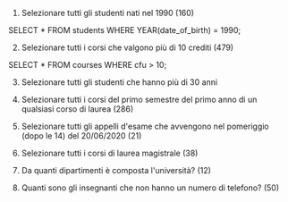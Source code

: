 1. Selezionare tutti gli studenti nati nel 1990 (160)

SELECT * FROM students WHERE YEAR(date_of_birth) = 1990;

2. Selezionare tutti i corsi che valgono più di 10 crediti (479)

SELECT * FROM courses WHERE cfu > 10;

3. Selezionare tutti gli studenti che hanno più di 30 anni


4. Selezionare tutti i corsi del primo semestre del primo anno di un qualsiasi corso di laurea (286)


5. Selezionare tutti gli appelli d'esame che avvengono nel pomeriggio (dopo le 14) del 20/06/2020 (21)


6. Selezionare tutti i corsi di laurea magistrale (38)


7. Da quanti dipartimenti è composta l'università? (12)


8. Quanti sono gli insegnanti che non hanno un numero di telefono? (50)